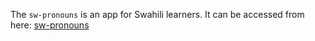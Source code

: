 The `sw-pronouns` is an app for Swahili learners. It can be accessed from here:
[sw-pronouns](https://sw-pronouns.streamlit.app/)
